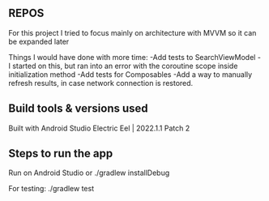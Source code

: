 ## REPOS

For this project I tried to focus mainly on architecture with MVVM so it can be expanded later

Things I would have done with more time:
-Add tests to SearchViewModel - I started on this, but ran into an error with the coroutine scope
inside initialization method
-Add tests for Composables
-Add a way to manually refresh results, in case network connection is restored.

## Build tools & versions used

Built with Android Studio Electric Eel | 2022.1.1 Patch 2

## Steps to run the app

Run on Android Studio or ./gradlew installDebug

For testing:
./gradlew test

